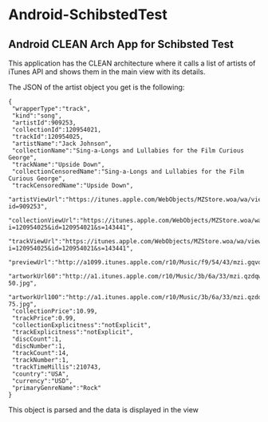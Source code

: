 # Android-SchibstedTest
## Android CLEAN Arch App for Schibsted Test

This application has the CLEAN architecture where it calls a list of artists of iTunes API and shows them in the main view with its details.

The JSON of the artist object you get is the following:

```
{
 "wrapperType":"track",
 "kind":"song",
 "artistId":909253,
 "collectionId":120954021,
 "trackId":120954025,
 "artistName":"Jack Johnson",
 "collectionName":"Sing-a-Longs and Lullabies for the Film Curious George",
 "trackName":"Upside Down",
 "collectionCensoredName":"Sing-a-Longs and Lullabies for the Film Curious George",
 "trackCensoredName":"Upside Down",
 "artistViewUrl":"https://itunes.apple.com/WebObjects/MZStore.woa/wa/viewArtist?id=909253",
 "collectionViewUrl":"https://itunes.apple.com/WebObjects/MZStore.woa/wa/viewAlbum?i=120954025&id=120954021&s=143441",
 "trackViewUrl":"https://itunes.apple.com/WebObjects/MZStore.woa/wa/viewAlbum?i=120954025&id=120954021&s=143441",
 "previewUrl":"http://a1099.itunes.apple.com/r10/Music/f9/54/43/mzi.gqvqlvcq.aac.p.m4p",
 "artworkUrl60":"http://a1.itunes.apple.com/r10/Music/3b/6a/33/mzi.qzdqwsel.60x60-50.jpg",
 "artworkUrl100":"http://a1.itunes.apple.com/r10/Music/3b/6a/33/mzi.qzdqwsel.100x100-75.jpg",
 "collectionPrice":10.99,
 "trackPrice":0.99,
 "collectionExplicitness":"notExplicit",
 "trackExplicitness":"notExplicit",
 "discCount":1,
 "discNumber":1,
 "trackCount":14,
 "trackNumber":1,
 "trackTimeMillis":210743,
 "country":"USA",
 "currency":"USD",
 "primaryGenreName":"Rock"
}
```

This object is parsed and the data is displayed in the view
